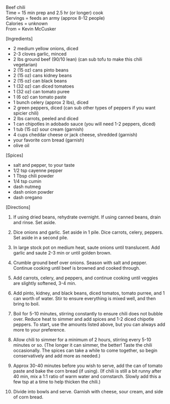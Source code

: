 Beef chili \
Time = 15 min prep and 2.5 hr (or longer) cook\
Servings = feeds an army (approx 8-12 people)\
Calories = unknown\
From = Kevin McCusker

[Ingredients]

- 2 medium yellow onions, diced
- 2-3 cloves garlic, minced
- 2 lbs ground beef (90/10 lean) (can sub tofu to make this chili vegetarian)
- 2 (15 oz) cans pinto beans
- 2 (15 oz) cans kidney beans
- 2 (15 oz) can black beans
- 1 (32 oz) can diced tomatoes
- 1 (32 oz) can tomato puree
- 1 (6 oz) can tomato paste
- 1 bunch celery (approx 2 lbs), diced
- 2 green peppers, diced (can sub other types of peppers if you want spicier chili)
- 2 lbs carrots, peeled and diced
- 1 can chipotles in adobado sauce (you will need 1-2 peppers, diced)
- 1 tub (15 oz) sour cream (garnish)
- 4 cups cheddar cheese or jack cheese, shredded (garnish)
- your favorite corn bread (garnish)
- olive oil

[Spices]

- salt and pepper, to your taste
- 1/2 tsp cayenne pepper
- 1 Tbsp chili powder
- 1/4 tsp cumin
- dash nutmeg
- dash onion powder
- dash oregano

[Directions]

1. If using dried beans, rehydrate overnight. If using canned beans, drain and rinse. Set aside. 

2. Dice onions and garlic. Set aside in 1 pile. Dice carrots, celery, peppers. Set aside in a second pile. 

3. In large stock pot on medium heat, saute onions until translucent. Add garlic and saute 2-3 min or until golden brown. 

4. Crumble ground beef over onions. Season with salt and pepper. Continue cooking until beef is browned and cooked through. 

5. Add carrots, celery, and peppers, and continue cooking until veggies are slightly softened, 3-4 min. 

6. Add pinto, kidney, and black beans, diced tomatos, tomato purree, and 1 can worth of water. Stir to ensure everything is mixed well, and then bring to boil. 

7. Boil for 5-10 minutes, stirring constantly to ensure chili does not bubble over. Reduce heat to simmer and add spices and 1-2 diced chipotle peppers. To start, use the amounts listed above, but you can always add more to your preference. 

8. Allow chili to simmer for a minimum of 2 hours, stirring every 5-10 minutes or so. (The longer it can simmer, the better! Taste the chili occasionally. The spices can take a while to come together, so begin conservatively and add more as needed.)

9. Approx 30-40 minutes before you wish to serve, add the can of tomato paste and bake the corn bread (if using). (If chili is still a bit runny after 40 min, mix a 1:1 ratio of warm water and cornstarch. Slowly add this a few tsp at a time to help thicken the chili.)

10. Divide into bowls and serve. Garnish with cheese, sour cream, and side of corn bread. 






